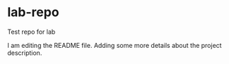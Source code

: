 # lab-repo
Test repo for lab

I am editing the README file. Adding some more details about the project description.
